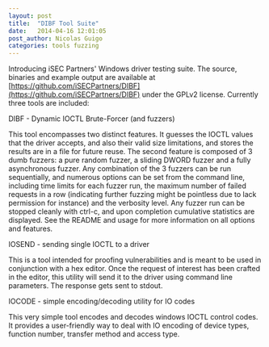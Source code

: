 ```yaml
---
layout: post
title:  "DIBF Tool Suite"
date:   2014-04-16 12:01:05
post_author: Nicolas Guigo
categories: tools fuzzing
---
```


Introducing iSEC Partners' Windows driver testing suite. The source, binaries
and example output are available at
[https://github.com/iSECPartners/DIBF](https://github.com/iSECPartners/DIBF)
under the GPLv2 license. Currently three tools are included:

DIBF - Dynamic IOCTL Brute-Forcer (and fuzzers)

This tool encompasses two distinct features. It guesses the IOCTL values that
the driver accepts, and also their valid size limitations, and stores the
results are in a file for future reuse. The second feature is composed of 3
dumb fuzzers: a pure random fuzzer, a sliding DWORD fuzzer and a fully
asynchronous fuzzer. Any combination of the 3 fuzzers can be run sequentially,
and numerous options can be set from the command line, including time limits
for each fuzzer run, the maximum number of failed requests in a row
(indicating further fuzzing might be pointless due to lack permission for
instance) and the verbosity level. Any fuzzer run can be stopped cleanly with
ctrl-c, and upon completion cumulative statistics are displayed. See the
README and usage for more information on all options and features.

IOSEND - sending single IOCTL to a driver

This is a tool intended for proofing vulnerabilities and is meant to be used
in conjunction with a hex editor. Once the request of interest has been
crafted in the editor, this utility will send it to the driver using command
line parameters. The response gets sent to stdout.

IOCODE - simple encoding/decoding utility for IO codes

This very simple tool encodes and decodes windows IOCTL control codes. It
provides a user-friendly way to deal with IO encoding of device types,
function number, transfer method and access type.
